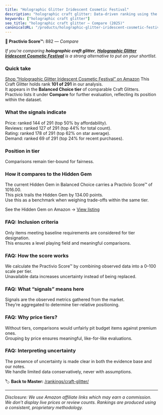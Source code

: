 ```yaml
---
title: "Holographic Glitter Iridescent Cosmetic Festival"
description: "holographic craft glitter: Data-driven ranking using the Practivio Score™. Positioned by quality, value, demand, findability, momentum."
keywords: ["holographic craft glitter"]
seo_title: "holographic craft glitter — Compare (2025)"
canonicalURL: "/products/holographic-glitter-iridescent-cosmetic-festival-B0C3LJTRM6/"
---
```


**🛒 Practivio Score™:** 882 — _Compare_


*If you're comparing **holographic craft glitter**, **[Holographic Glitter Iridescent Cosmetic Festival](https://www.amazon.com/dp/B0C3LJTRM6?tag=practivio-20)** is a strong alternative to put on your shortlist.*
### Quick take
[Shop “Holographic Glitter Iridescent Cosmetic Festival” on Amazon](https://www.amazon.com/dp/B0C3LJTRM6?tag=practivio-20)
This Craft Glitter holds rank **101 of 291** in our analysis.  
It appears in the **Balanced Choice tier** of comparable Craft Glitters.  
Practivio lists it under **Compare** for further evaluation, reflecting its position within the dataset.

### What the signals indicate
Price: ranked 144 of 291 (top 50% by affordability).  
Reviews: ranked 127 of 291 (top 44% for total count).  
Rating: ranked 178 of 291 (top 62% on star average).  
Demand: ranked 69 of 291 (top 24% for recent purchases).

### Position in tier
Comparisons remain tier-bound for fairness.

### How it compares to the Hidden Gem
The current Hidden Gem in Balanced Choice carries a Practivio Score™ of 1016.00.  
This pick trails the Hidden Gem by 134.00 points.  
Use this as a benchmark when weighing trade-offs within the same tier.  

See the Hidden Gem on Amazon → [View listing](https://www.amazon.com/dp/B009WLPEJA?tag=practivio-20)

### FAQ: Inclusion criteria
Only items meeting baseline requirements are considered for tier designation.  
This ensures a level playing field and meaningful comparisons.

### FAQ: How the score works
We calculate the Practivio Score™ by combining observed data into a 0–100 scale per tier.  
Unavailable data increases uncertainty instead of being replaced.

### FAQ: What “signals” means here
Signals are the observed metrics gathered from the market.  
They’re aggregated to determine tier-relative positioning.

### FAQ: Why price tiers?
Without tiers, comparisons would unfairly pit budget items against premium ones.  
Grouping by price ensures meaningful, like-for-like evaluations.

### FAQ: Interpreting uncertainty
The presence of uncertainty is made clear in both the evidence base and our notes.  
We handle limited data conservatively, never with assumptions.

<!-- Missing template for Compare/CompareWithinPriceClass -->


🏷️ **Back to Master:** [/rankings/craft-glitter/](/rankings/craft-glitter/)

---
_Disclosure: We use Amazon affiliate links which may earn a commission. We don’t display live prices or review counts. Rankings are produced using a consistent, proprietary methodology._
